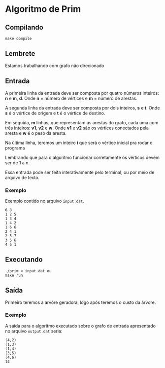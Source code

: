 # Algoritmo de Prim

## Compilando
```
make compile
```

## Lembrete
Estamos trabalhando com grafo não direcionado

## Entrada

A primeira linha da entrada deve ser composta por quatro números inteiros: **n** e **m**, **d**. Onde **n** = número de vértices e **m** = número de arestas.

A segunda linha da entrada deve ser composta por dois inteiros, **s** e **t**. Onde **s** é o vértice de origem e **t** é o vértice de destino.

Em seguida, **m** linhas, que representam as arestas do grafo, cada uma com três inteiros: **v1**, **v2** e **w**. Onde **v1** e **v2** são os vértices conectados pela aresta e **w** é o peso da aresta.

Na última linha, teremos um inteiro **i** que será o vértice inicial pra rodar o programa

Lembrando que para o algoritmo funcionar corretamente os vérticos devem ser de 1 a n.

Essa entrada pode ser feita interativamente pelo terminal, ou por meio de arquivo de texto.

### Exemplo

Exemplo contido no arquivo `input.dat`.

```
6 8
1 2 5
1 3 4
1 4 2
1 6 6
2 4 1
2 5 7
3 5 6
4 6 1
```

## Executando

```
./prim < input.dat ou
make run
```

## Saída

Primeiro teremos a arvóre geradora, logo após teremos o custo da árvore.

### Exemplo

A saída para o algoritmo executado sobre o grafo de entrada apresentado no arquivo `output.dat` seria:

```
(4,2)
(1,3)
(1,4)
(3,5)
(4,6)
14
```
